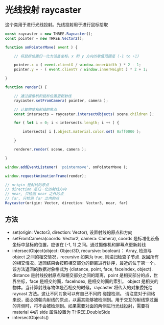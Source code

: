# 光线投射 raycaster
这个类用于进行光线投射。光线投射用于进行鼠标拾取
```js
const raycaster = new THREE.Raycaster();
const pointer = new THREE.Vector2();

function onPointerMove( event ) {

	// 将鼠标位置归一化为设备坐标。x 和 y 方向的取值范围是 (-1 to +1)

	pointer.x = ( event.clientX / window.innerWidth ) * 2 - 1;
	pointer.y = - ( event.clientY / window.innerHeight ) * 2 + 1;

}

function render() {

	// 通过摄像机和鼠标位置更新射线
	raycaster.setFromCamera( pointer, camera );

	// 计算物体和射线的焦点
	const intersects = raycaster.intersectObjects( scene.children );

	for ( let i = 0; i < intersects.length; i ++ ) {

		intersects[ i ].object.material.color.set( 0xff0000 );

	}

	renderer.render( scene, camera );

}

window.addEventListener( 'pointermove', onPointerMove );

window.requestAnimationFrame(render);
```

```js
// origin 是射线的原点
// direction 是归一化的射线方向
// near, 只检测 near 之外的点
// far, 只检测 far 之内的点
Raycaster(origin: Vector, direction: Vector3, near, far)
```
## 方法
* set(origin: Vector3, direction: Vector), 设置射线的原点和方向
* setFromCamera(coords: Vector2, camera: Camera), coords 是标准化设备坐标中鼠标的位置，应该在 [-1, 1] 之间。通过摄像机和屏幕点更新射线
* intersectObject(object: Object3D, recursive: boolean)： Array, 检测与 object 之间的相交情况，recursive 如果为 true, 则递归检查子节点. 返回所有的相交情况。返回结果会按照相交部分的距离进行排序，最近的位于第一个。该方法返回的数据对象格式为 {distance, point, face, faceIndex, object}. distance 是射线投射原点和相交部分之间的距离，point 是相交部分的点，世界坐标，face 是相交的面，faceIndex, 是相交的面的索引。 object 是相交的物体。当计算射线与物体是否相交的时候，raycaster 将传入的对象委托给 raycast  方法。这让不同对象可以有自己不同的 碰撞检测。 请注意对于网格来说，面必须朝向射线的原点，以遍其能够被检测到。用于交互的射线穿过面的背侧时，将不会被检测到。如果需要对面的两侧进行光线投射，需要将 material 中的 side 属性设置为 THREE.DoubleSide
* intersectObjects()